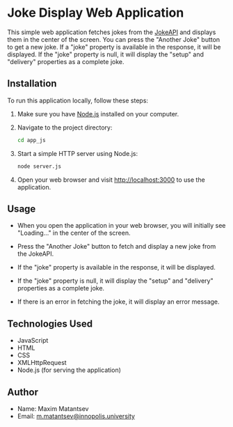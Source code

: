 # Joke Display Web Application

This simple web application fetches jokes from the [JokeAPI](https://v2.jokeapi.dev/)
and displays them in the center of the screen. You can press the "Another Joke"
button to get a new joke. If a "joke" property is available in the response,
it will be displayed. If the "joke" property is null, it will display the "setup"
and "delivery" properties as a complete joke.

## Installation

To run this application locally, follow these steps:

1. Make sure you have [Node.js](https://nodejs.org/) installed on your computer.

2. Navigate to the project directory:

   ```bash
   cd app_js
   ```

3. Start a simple HTTP server using Node.js:

   ```bash
   node server.js
   ```

4. Open your web browser and visit [http://localhost:3000](http://localhost:3000) to use the application.

## Usage

- When you open the application in your web browser, you will initially see "Loading..." in the center of the screen.

- Press the "Another Joke" button to fetch and display a new joke from the JokeAPI.

- If the "joke" property is available in the response, it will be displayed.

- If the "joke" property is null, it will display the "setup" and "delivery" properties as a complete joke.

- If there is an error in fetching the joke, it will display an error message.

## Technologies Used

- JavaScript
- HTML
- CSS
- XMLHttpRequest
- Node.js (for serving the application)

## Author

- Name: Maxim Matantsev
- Email: m.matantsev@innopolis.university
